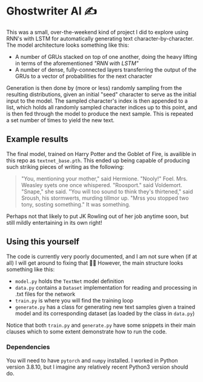# Ghostwriter AI ✍
This was a small, over-the-weekend kind of project I did to explore using RNN's with LSTM for automatically generating text character-by-character. The model architecture looks something like this:

- A number of GRUs stacked on top of one another, doing the heavy lifting in terms of the aforementioned *"RNN with LSTM"*
- A number of dense, fully-connected layers transferring the output of the GRUs to a vector of probabilities for the next character

Generation is then done by (more or less) randomly sampling from the resulting distributions, given an initial "seed" character to serve as the initial input to the model.
The sampled character's index is then appended to a list, which holds all randomly sampled character indices up to this point, and is then fed through the model to produce the next sample.
This is repeated a set number of times to yield the new text.

## Example results
The final model, trained on Harry Potter and the Goblet of Fire, is availible in this repo as `textnet_base.pth`. This ended up being capable of producing such striking pieces of writing as the following:


>"You, mentioning your mother," said Hermione. "Nooly!"
>Foel.  Mrs. Weasley syets one once whispered. "Roosport."  said Voldemort. "Snape," she said.  "You will too sound to think they's thirtened," said Sroush, his stormwerts, murding tillmor up.  "Mrss you stopped two tony, sosting something."
>It was something.


Perhaps not that likely to put JK Rowling out of her job anytime soon, but still mildly entertaining in its own right!

## Using this yourself
The code is currently very poorly documented, and I am not sure when (if at all) I will get around to fixing that 🤷‍♂️
However, the main structure looks something like this:

- `model.py` holds the `TextNet` model definition
- `data.py` contains a `Dataset` implementation for reading and processing in .txt files for the network
- `train.py` is where you will find the training loop
- `generate.py` has a class for generating new text samples given a trained model and its corresponding dataset (as loaded by the class in `data.py`)

Notice that both `train.py` and `generate.py` have some snippets in their main clauses which to some extent demonstrate how to run the code.

### Dependencies
You will need to have `pytorch` and `numpy` installed. I worked in Python version 3.8.10, but I imagine any relatively recent Python3 version should do.
